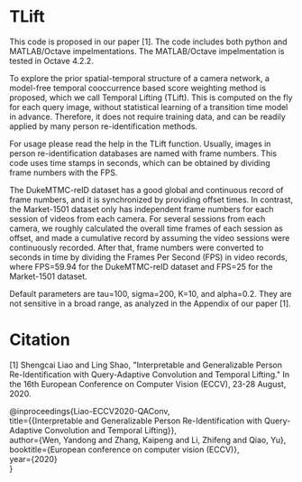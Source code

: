 # TLift

This code is proposed in our paper [1]. The code includes both python and MATLAB/Octave impelmentations. 
The MATLAB/Octave impelmentation is tested in Octave 4.2.2. 

To explore the prior spatial-temporal structure of a camera network, a model-free temporal cooccurrence based score 
weighting method is proposed, which we call Temporal Lifting (TLift). This is computed on the fly for each query image, 
without statistical learning of a transition time model in advance. Therefore, it does not require training data, and 
can be readily applied by many person re-identification methods.

For usage please read the help in the TLift function. Usually, images in person re-identification databases are named 
with frame numbers. This code uses time stamps in seconds, which can be obtained by dividing frame numbers with the FPS.

The DukeMTMC-reID dataset has a good global and continuous record of frame numbers, and it is synchronized by providing 
offset times. In contrast, the Market-1501 dataset only has independent frame numbers for each session of videos from 
each camera. For several sessions from each camera, we roughly calculated the overall time frames of each session as 
offset, and made a cumulative record by assuming the video sessions were continuously recorded. After that, frame 
numbers were converted to seconds in time by dividing the Frames Per Second (FPS) in video records, where FPS=59.94 
for the DukeMTMC-reID dataset and FPS=25 for the Market-1501 dataset.

Default parameters are tau=100, sigma=200, K=10, and alpha=0.2. They are not sensitive in a broad range, as analyzed in the Appendix of our paper [1].


# Citation
[1] Shengcai Liao and Ling Shao, "Interpretable and Generalizable Person Re-Identification with Query-Adaptive Convolution and Temporal Lifting." In the 16th European Conference on Computer Vision (ECCV), 23-28 August, 2020.

@inproceedings{Liao-ECCV2020-QAConv,  
  title={{Interpretable and Generalizable Person Re-Identification with Query-Adaptive Convolution and Temporal Lifting}},  
  author={Wen, Yandong and Zhang, Kaipeng and Li, Zhifeng and Qiao, Yu},  
  booktitle={European conference on computer vision (ECCV)},  
  year={2020}  
}
